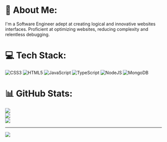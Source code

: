 # 💫 About Me:
I'm a Software Engineer adept at creating logical and innovative websites interfaces. Proficient at optimizing websites, reducing complexity and relentless debugging.


# 💻 Tech Stack:
![CSS3](https://img.shields.io/badge/css3-%231572B6.svg?style=for-the-badge&logo=css3&logoColor=white) ![HTML5](https://img.shields.io/badge/html5-%23E34F26.svg?style=for-the-badge&logo=html5&logoColor=white) ![JavaScript](https://img.shields.io/badge/javascript-%23323330.svg?style=for-the-badge&logo=javascript&logoColor=%23F7DF1E) ![TypeScript](https://img.shields.io/badge/typescript-%23007ACC.svg?style=for-the-badge&logo=typescript&logoColor=white) ![NodeJS](https://img.shields.io/badge/node.js-6DA55F?style=for-the-badge&logo=node.js&logoColor=white) ![MongoDB](https://img.shields.io/badge/MongoDB-%234ea94b.svg?style=for-the-badge&logo=mongodb&logoColor=white)
# 📊 GitHub Stats:
![](https://github-readme-stats.vercel.app/api?username=Ankit8295&theme=nightowl&hide_border=true&include_all_commits=true&count_private=true)<br/>
![](https://github-readme-streak-stats.herokuapp.com/?user=Ankit8295&theme=nightowl&hide_border=true)<br/>
![](https://github-readme-stats.vercel.app/api/top-langs/?username=Ankit8295&theme=nightowl&hide_border=true&include_all_commits=true&count_private=true&layout=compact)

---
[![](https://visitcount.itsvg.in/api?id=Ankit8295&icon=5&color=11)](https://visitcount.itsvg.in)

